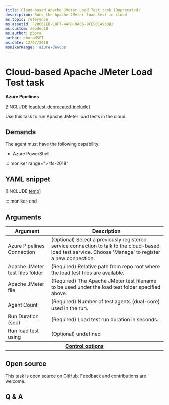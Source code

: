 ```yaml
---
title: Cloud-based Apache JMeter Load Test task (Deprecated)
description: Runs the Apache JMeter load test in cloud
ms.topic: reference
ms.assetid: F20661EB-E0F7-4AFD-9A86-9FE9D1A93382
ms.custom: seodec18
ms.author: pbora
author: pboraMSFT
ms.date: 12/07/2018
monikerRange: 'azure-devops'
---
```


# Cloud-based Apache JMeter Load Test task

**Azure Pipelines**

[!INCLUDE [loadtest-deprecated-include](../../../test/includes/loadtest-deprecated-include.md)]

Use this task to run Apache JMeter load tests in the cloud.

## Demands

The agent must have the following capability:

* Azure PowerShell

::: moniker range="> tfs-2018"

## YAML snippet

[!INCLUDE [temp](../includes/yaml/RunJMeterLoadTestV1.md)]

::: moniker-end

## Arguments

<table><thead><tr><th>Argument</th><th>Description</th></tr></thead>
<tr><td>Azure Pipelines Connection</td><td>(Optional) Select a previously registered service connection to talk to the cloud-based load test service. Choose &#39;Manage&#39; to register a new connection.</td></tr>
<tr><td>Apache JMeter test files folder</td><td>(Required) Relative path from repo root where the load test files are available.</td></tr>
<tr><td>Apache JMeter file</td><td>(Required) The Apache JMeter test filename to be used under the load test folder specified above.</td></tr>
<tr><td>Agent Count</td><td>(Required) Number of test agents (dual-core) used in the run.</td></tr>
<tr><td>Run Duration (sec)</td><td>(Required) Load test run duration in seconds.</td></tr>
<tr><td>Run load test using</td><td>(Optional) undefined</td></tr>


<tr>
<th style="text-align: center" colspan="2"><a href="~/pipelines/process/tasks.md#controloptions" data-raw-source="[Control options](../../process/tasks.md#controloptions)">Control options</a></th>
</tr>

</table>

## Open source

This task is open source [on GitHub](https://github.com/Microsoft/azure-pipelines-tasks). Feedback and contributions are welcome.

## Q & A

<!-- BEGINSECTION class="md-qanda" -->

<!-- ENDSECTION -->
